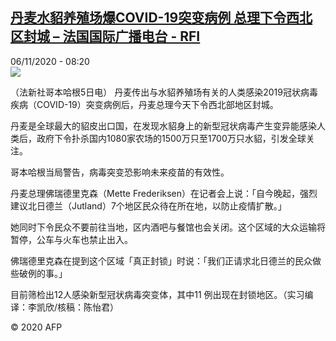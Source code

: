 <!--1604649234000-->
[丹麦水貂养殖场爆COVID-19突变病例 总理下令西北区封城 – 法国国际广播电台 - RFI](http://www.rfi.fr//cn/contenu/20201106-%E4%B8%B9%E9%BA%A6%E6%B0%B4%E8%B2%82%E5%85%BB%E6%AE%96%E5%9C%BA%E7%88%86covid-19%E7%AA%81%E5%8F%98%E7%97%85%E4%BE%8B-%E6%80%BB%E7%90%86%E4%B8%8B%E4%BB%A4%E8%A5%BF%E5%8C%97%E5%8C%BA%E5%B0%81%E5%9F%8E)
------

<div>06/11/2020 - 08:20</div><img src="https://s.rfi.fr/media/display/87112a78-2003-11eb-b9b1-005056a964fe/w:310/p:16x9/int0011b.201106152004.jpg"><div class="t-content__body u-clearfix"><p>（法新社哥本哈根5日电）    丹麦传出与水貂养殖场有关的人类感染2019冠状病毒疾病（COVID-19）突变病例后，丹麦总理今天下令西北部地区封城。</p><p>    丹麦是全球最大的貂皮出口国，在发现水貂身上的新型冠状病毒产生变异能感染人类后，政府下令扑杀国内1080家农场的1500万只至1700万只水貂，引发全球关注。</p><p>    哥本哈根当局警告，病毒突变恐影响未来疫苗的有效性。</p><p>    丹麦总理佛瑞德里克森（Mette Frederiksen）在记者会上说：「自今晚起，强烈建议北日德兰（Jutland）7个地区民众待在所在地，以防止疫情扩散。」</p><p>    她同时下令民众不要前往当地，区内酒吧与餐馆也会关闭。这个区域的大众运输将暂停，公车与火车也禁止出入。</p><p>    佛瑞德里克森在提到这个区域「真正封锁」时说：「我们正请求北日德兰的民众做些破例的事。」</p><p>    目前筛检出12人感染新型冠状病毒突变体，其中11 例出现在封锁地区。（实习编译：李凯欣/核稿：陈怡君）</p><p class="t-copyright">© 2020 AFP</p>        </div>
